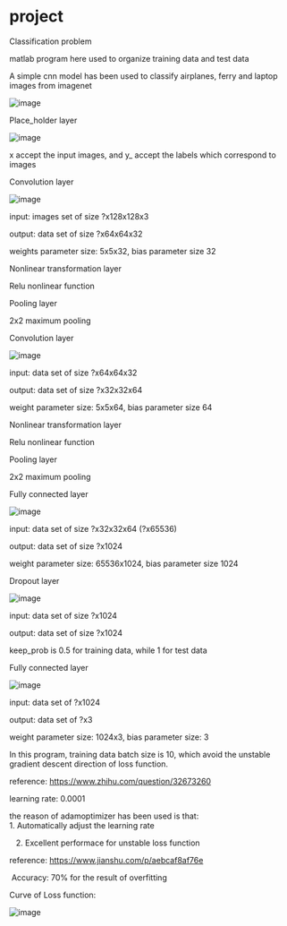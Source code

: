 # project
Classification problem 

matlab program here used to organize training data and test data

A simple cnn model has been used to classify airplanes, ferry and laptop images from imagenet

![image](https://github.com/sunt16/ImageClassification/blob/master/picture/pic.png)

Place_holder layer

![image](https://github.com/sunt16/ImageClassification/blob/master/picture/pic2.png)

  x accept the input images, and y_ accept the labels which correspond to images

Convolution layer

![image](https://github.com/sunt16/ImageClassification/blob/master/picture/pic3.png)
 
  input: images set of size ?x128x128x3
  
  output: data set of size ?x64x64x32
  
  weights parameter size: 5x5x32, bias parameter size 32

Nonlinear transformation layer

  Relu nonlinear function

Pooling layer
   
  2x2 maximum pooling

Convolution layer

![image](https://github.com/sunt16/ImageClassification/blob/master/picture/pic4.png)

  input: data set of size ?x64x64x32
  
  output: data set of size ?x32x32x64
  
  weight parameter size: 5x5x64, bias parameter size 64

Nonlinear transformation layer

  Relu nonlinear function
  
Pooling layer

  2x2 maximum pooling

Fully connected layer

![image](https://github.com/sunt16/ImageClassification/blob/master/picture/pic5.png)

  input: data set of size ?x32x32x64 (?x65536)

  output: data set of size ?x1024
  
  weight parameter size: 65536x1024, bias parameter size 1024
  
Dropout layer
  
![image](https://github.com/sunt16/ImageClassification/blob/master/picture/pic6.png)
  
  input: data set of size ?x1024
  
  output: data set of size ?x1024
  
  keep_prob is 0.5 for training data, while 1 for test data
  
Fully connected layer

![image](https://github.com/sunt16/ImageClassification/blob/master/picture/pic7.png)

  input: data set of ?x1024
  
  output: data set of ?x3
  
  weight parameter size: 1024x3, bias parameter size: 3
  
  In this program, training data batch size is 10, which avoid the unstable gradient descent direction of loss function.
  
  reference: https://www.zhihu.com/question/32673260
  
  learning rate: 0.0001
  
  the reason of adamoptimizer has been used is that:
    
    1. Automatically adjust the learning rate
    
    2. Excellent performace for unstable loss function
    
  reference: https://www.jianshu.com/p/aebcaf8af76e
    
  Accuracy: 70% for the result of overfitting
  
  Curve of Loss function:
  
  ![image](https://github.com/sunt16/ImageClassification/blob/master/picture/pic1.png)
    
